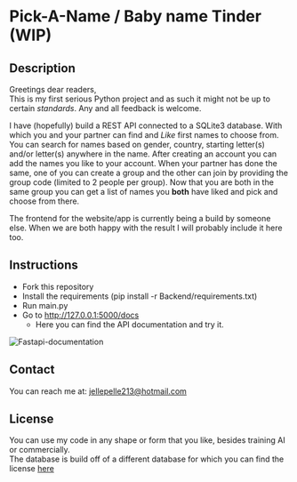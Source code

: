 # Pick-A-Name / Baby name Tinder (WIP)

## Description

Greetings dear readers,\
This is my first serious Python project and as such it might not be up to certain *standards*. Any and all feedback is welcome.

I have (hopefully) build a REST API connected to a SQLite3 database. With which you and your partner can find and *Like* first names to choose from.\
You can search for names based on gender, country, starting letter(s) and/or letter(s) anywhere in the name. After creating an account you can add the names you like to your account. When your partner has done the same, one of you can create a group and the other can join by providing the group code (limited to 2 people per group). Now that you are both in the same group you can get a list of names you **both** have liked and pick and choose from there.

The frontend for the website/app is currently being a build by someone else. When we are both happy with the result I will probably include it here too.

## Instructions

* Fork this repository
* Install the requirements (pip install -r Backend/requirements.txt)
* Run main.py
* Go to <http://127.0.0.1:5000/docs>
  * Here you can find the API documentation and try it.

![Fastapi-documentation](https://github.com/Roads-Deelnemer/Pick-A-Name/blob/main/API-Backend/static/fastapidocs.png?raw=true)

## Contact

You can reach me at: <jellepelle213@hotmail.com>

## License

You can use my code in any shape or form that you like, besides training AI or commercially.\
The database is build off of a different database for which you can find the license [here](https://github.com/MatthiasWinkelmann/firstname-database)

